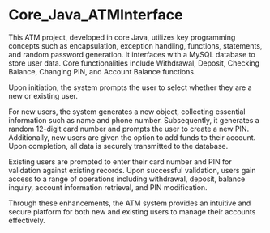 # Core_Java_ATMInterface
This ATM project, developed in core Java, utilizes key programming concepts such as encapsulation, exception handling, functions, statements, and random password generation. It interfaces with a MySQL database to store user data. Core functionalities include Withdrawal, Deposit, Checking Balance, Changing PIN, and Account Balance functions.

Upon initiation, the system prompts the user to select whether they are a new or existing user.

For new users, the system generates a new object, collecting essential information such as name and phone number. Subsequently, it generates a random 12-digit card number and prompts the user to create a new PIN. Additionally, new users are given the option to add funds to their account. Upon completion, all data is securely transmitted to the database.

Existing users are prompted to enter their card number and PIN for validation against existing records. Upon successful validation, users gain access to a range of operations including withdrawal, deposit, balance inquiry, account information retrieval, and PIN modification.

Through these enhancements, the ATM system provides an intuitive and secure platform for both new and existing users to manage their accounts effectively.




